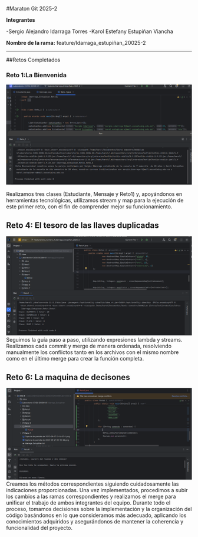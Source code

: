 #Maraton Git 2025-2

**Integrantes**

-Sergio Alejandro Idarraga Torres
-Karol Estefany Estupiñan Viancha

**Nombre de la rama:** feature/Idarraga_estupiñan_20025-2

---
##Retos Completados

### Reto 1:La Bienvenida
![alt text](<Captura de pantalla de 2025-08-17 12-14-07-1.png>)

Realizamos tres clases (Estudiante, Mensaje y Reto1) y, apoyándonos en herramientas tecnológicas, utilizamos stream y map para la ejecución de este primer reto, con el fin de comprender mejor su funcionamiento.

## Reto 4: El tesoro de las llaves duplicadas
![alt text](<Captura de pantalla de 2025-08-21 00-30-44.png>)
Seguimos la guía paso a paso, utilizando expresiones lambda y streams. Realizamos cada commit y merge de manera ordenada, resolviendo manualmente los conflictos tanto en los archivos con el mismo nombre como en el último merge para crear la función completa.

## Reto 6: La maquina de decisones
![alt text](<Captura de pantalla de 2025-08-21 20-16-17.png>)
Creamos los métodos correspondientes siguiendo cuidadosamente las indicaciones proporcionadas. Una vez implementados, procedimos a subir los cambios a las ramas correspondientes y realizamos el merge para unificar el trabajo de ambos integrantes del equipo. Durante todo el proceso, tomamos decisiones sobre la implementación y la organización del código basándonos en lo que consideramos más adecuado, aplicando los conocimientos adquiridos y asegurándonos de mantener la coherencia y funcionalidad del proyecto.